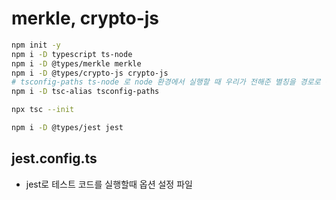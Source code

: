 # merkle, crypto-js
```sh
npm init -y
npm i -D typescript ts-node
npm i -D @types/merkle merkle
npm i -D @types/crypto-js crypto-js
# tsconfig-paths ts-node 로 node 환경에서 실행할 때 우리가 전해준 별칭을 경로로 변환해서 실행시키기 위해 사용
npm i -D tsc-alias tsconfig-paths
```

```sh
npx tsc --init
```

```sh
npm i -D @types/jest jest
```

## jest.config.ts
- jest로 테스트 코드를 실행할때 옵션 설정 파일


